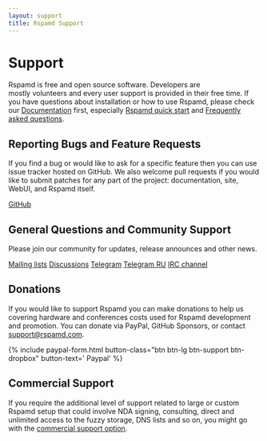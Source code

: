 ```yaml
---
layout: support
title: Rspamd Support
---
```


# Support

Rspamd is free and open source software. Developers are mostly volunteers and every user support is provided in their free time. If you have questions about installation or how to use Rspamd, please check our <a href="/doc/index.html">Documentation</a> first, especially <a href="/doc/quickstart.html">Rspamd quick start</a> and <a href="/doc/faq.html">Frequently asked questions</a>.

## Reporting Bugs and Feature Requests
If you find a bug or would like to ask for a specific feature then you can use issue tracker hosted on GitHub. We also welcome pull requests if you would like to submit patches for any part of the project: documentation, site, WebUI, and Rspamd itself.
<div class="btn-toolbar gap-3">
    <a class="btn btn-lg btn-support btn-github" href="https://github.com/rspamd/rspamd"><i class="fa-brands fa-github"></i> GitHub</a>
</div>

## General Questions and Community Support
Please join our community for updates, release announces and other news.

<div class="btn-toolbar gap-3">
    <a class="btn btn-lg btn-support btn-primary" href="https://lists.rspamd.com" target="_blank"><i class="fa-solid fa-envelope"></i> Mailing lists</a>
    <a class="btn btn-lg btn-support btn-github" href="https://github.com/rspamd/rspamd/discussions" target="_blank"><i class="fa-brands fa-github"></i> Discussions</a>
    <a class="btn btn-lg btn-support btn-telegram" href="https://t.me/rspamd"><i class="fa-solid fa-paper-plane"></i> Telegram</a>
    <a class="btn btn-lg btn-support btn-telegram" href="https://t.me/rspamd_ru"><i class="fa-solid fa-paper-plane"></i> Telegram RU</a>
    <a class="btn btn-lg btn-support btn-reddit" href="ircs://irc.oftc.net/rspamd" data-bs-toggle="tooltip" data-bs-title="#rspamd on OFTC">
        <i class="fa-regular fa-comments"></i> IRC channel</a>
</div>

## Donations
If you would like to support Rspamd you can make donations to help us covering hardware and conferences costs used for Rspamd development and promotion. You can donate via PayPal, GitHub Sponsors, or contact <support@rspamd.com>.
<div class="btn-toolbar gap-3">
{% include paypal-form.html
    button-class="btn btn-lg btn-support btn-dropbox"
    button-text='<i class="fa-brands fa-paypal"></i> Paypal' %}
</div>

## Commercial Support
If you require the additional level of support related to large or custom Rspamd setup that could involve NDA signing, consulting, direct and unlimited access to the fuzzy storage, DNS lists and so on, you might go with the [commercial support option](https://rspamd.com/commercial.html). 
